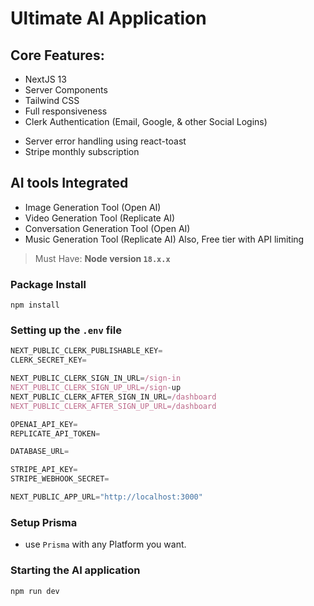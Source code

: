 # Ultimate AI Application

## Core Features:

- NextJS 13
- Server Components
- Tailwind CSS
- Full responsiveness
- Clerk Authentication (Email, Google, & other Social Logins)
<!-- - react-hook-form -->
- Server error handling using react-toast
- Stripe monthly subscription

## AI tools Integrated

- Image Generation Tool (Open AI)
- Video Generation Tool (Replicate AI)
- Conversation Generation Tool (Open AI)
- Music Generation Tool (Replicate AI)
  Also, Free tier with API limiting

> Must Have: **Node version `18.x.x`**

### Package Install

```shell
npm install
```

### Setting up the `.env` file

```js
NEXT_PUBLIC_CLERK_PUBLISHABLE_KEY=
CLERK_SECRET_KEY=

NEXT_PUBLIC_CLERK_SIGN_IN_URL=/sign-in
NEXT_PUBLIC_CLERK_SIGN_UP_URL=/sign-up
NEXT_PUBLIC_CLERK_AFTER_SIGN_IN_URL=/dashboard
NEXT_PUBLIC_CLERK_AFTER_SIGN_UP_URL=/dashboard

OPENAI_API_KEY=
REPLICATE_API_TOKEN=

DATABASE_URL=

STRIPE_API_KEY=
STRIPE_WEBHOOK_SECRET=

NEXT_PUBLIC_APP_URL="http://localhost:3000"
```

### Setup Prisma

- use `Prisma` with any Platform you want.

### Starting the AI application

```shell
npm run dev
```
